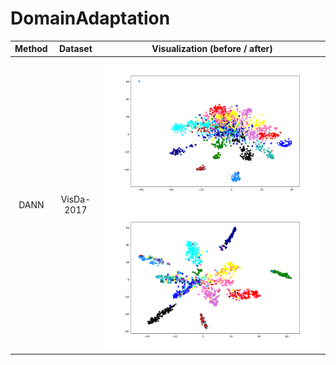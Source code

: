 # DomainAdaptation
Method | Dataset | Visualization (before / after)
:-------------------------:|:-------------------------:|:-------------------------:
DANN | VisDa-2017 | ![](/visualization/visda/resnet50_without_domain_adaptation.png)<br>![](/visualization/visda/resnet50_with_domain_adaptation.png)
